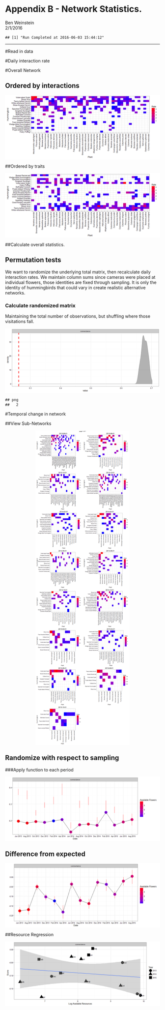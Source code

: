 # Appendix  B - Network Statistics.
Ben Weinstein  
2/1/2016  


```
## [1] "Run Completed at 2016-06-03 15:44:12"
```




************



#Read in data




#Daily interaction rate


#Overall Network

## Ordered by interactions

<img src="figure/unnamed-chunk-6-1.png" title="" alt="" style="display: block; margin: auto;" />

##Ordered by traits

<img src="figure/unnamed-chunk-7-1.png" title="" alt="" style="display: block; margin: auto;" />

##Calculate overall statistics.



## Permutation tests

We want to randomize the underlying total matrix, then recalculate daily interaction rates. We maintain column sums since cameras were placed at individual flowers, those identities are fixed through sampling. It is only the identity of hummingbirds that could vary in create realistic alternative networks. 

### Calculate randomized matrix

Maintaining the total number of observations, but shuffling where those visitations fall.

<img src="figure/unnamed-chunk-9-1.png" title="" alt="" style="display: block; margin: auto;" />


```
## png 
##   2
```

#Temporal change in network

##View Sub-Networks

<img src="figure/unnamed-chunk-11-1.png" title="" alt="" style="display: block; margin: auto;" />

## Randomize with respect to sampling






###Apply function to each period





<img src="figure/unnamed-chunk-16-1.png" title="" alt="" style="display: block; margin: auto;" />

## Difference from expected

<img src="figure/unnamed-chunk-17-1.png" title="" alt="" style="display: block; margin: auto;" />

##Resource Regression

<img src="figure/unnamed-chunk-18-1.png" title="" alt="" style="display: block; margin: auto;" />



